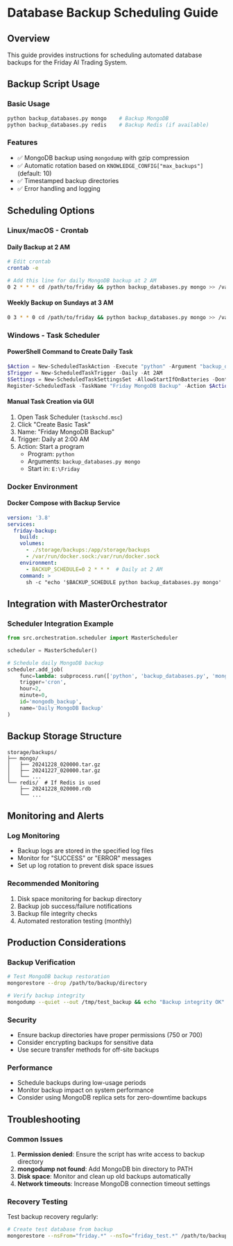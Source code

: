 # Database Backup Scheduling Guide

## Overview
This guide provides instructions for scheduling automated database backups for the Friday AI Trading System.

## Backup Script Usage

### Basic Usage
```bash
python backup_databases.py mongo    # Backup MongoDB
python backup_databases.py redis    # Backup Redis (if available)
```

### Features
- ✅ MongoDB backup using `mongodump` with gzip compression
- ✅ Automatic rotation based on `KNOWLEDGE_CONFIG["max_backups"]` (default: 10)
- ✅ Timestamped backup directories
- ✅ Error handling and logging

## Scheduling Options

### Linux/macOS - Crontab

#### Daily Backup at 2 AM
```bash
# Edit crontab
crontab -e

# Add this line for daily MongoDB backup at 2 AM
0 2 * * * cd /path/to/friday && python backup_databases.py mongo >> /var/log/friday_backup.log 2>&1
```

#### Weekly Backup on Sundays at 3 AM
```bash
0 3 * * 0 cd /path/to/friday && python backup_databases.py mongo >> /var/log/friday_backup.log 2>&1
```

### Windows - Task Scheduler

#### PowerShell Command to Create Daily Task
```powershell
$Action = New-ScheduledTaskAction -Execute "python" -Argument "backup_databases.py mongo" -WorkingDirectory "E:\Friday"
$Trigger = New-ScheduledTaskTrigger -Daily -At 2AM
$Settings = New-ScheduledTaskSettingsSet -AllowStartIfOnBatteries -DontStopIfGoingOnBatteries
Register-ScheduledTask -TaskName "Friday MongoDB Backup" -Action $Action -Trigger $Trigger -Settings $Settings
```

#### Manual Task Creation via GUI
1. Open Task Scheduler (`taskschd.msc`)
2. Click "Create Basic Task"
3. Name: "Friday MongoDB Backup"
4. Trigger: Daily at 2:00 AM
5. Action: Start a program
   - Program: `python`
   - Arguments: `backup_databases.py mongo`
   - Start in: `E:\Friday`

### Docker Environment

#### Docker Compose with Backup Service
```yaml
version: '3.8'
services:
  friday-backup:
    build: .
    volumes:
      - ./storage/backups:/app/storage/backups
      - /var/run/docker.sock:/var/run/docker.sock
    environment:
      - BACKUP_SCHEDULE=0 2 * * *  # Daily at 2 AM
    command: >
      sh -c "echo '$BACKUP_SCHEDULE python backup_databases.py mongo' | crontab - && crond -f"
```

## Integration with MasterOrchestrator

### Scheduler Integration Example
```python
from src.orchestration.scheduler import MasterScheduler

scheduler = MasterScheduler()

# Schedule daily MongoDB backup
scheduler.add_job(
    func=lambda: subprocess.run(['python', 'backup_databases.py', 'mongo']),
    trigger='cron',
    hour=2,
    minute=0,
    id='mongodb_backup',
    name='Daily MongoDB Backup'
)
```

## Backup Storage Structure
```
storage/backups/
├── mongo/
│   ├── 20241228_020000.tar.gz
│   ├── 20241227_020000.tar.gz
│   └── ...
└── redis/  # If Redis is used
    ├── 20241228_020000.rdb
    └── ...
```

## Monitoring and Alerts

### Log Monitoring
- Backup logs are stored in the specified log files
- Monitor for "SUCCESS" or "ERROR" messages
- Set up log rotation to prevent disk space issues

### Recommended Monitoring
1. Disk space monitoring for backup directory
2. Backup job success/failure notifications
3. Backup file integrity checks
4. Automated restoration testing (monthly)

## Production Considerations

### Backup Verification
```bash
# Test MongoDB backup restoration
mongorestore --drop /path/to/backup/directory

# Verify backup integrity
mongodump --quiet --out /tmp/test_backup && echo "Backup integrity OK"
```

### Security
- Ensure backup directories have proper permissions (750 or 700)
- Consider encrypting backups for sensitive data
- Use secure transfer methods for off-site backups

### Performance
- Schedule backups during low-usage periods
- Monitor backup impact on system performance
- Consider using MongoDB replica sets for zero-downtime backups

## Troubleshooting

### Common Issues
1. **Permission denied**: Ensure the script has write access to backup directory
2. **mongodump not found**: Add MongoDB bin directory to PATH
3. **Disk space**: Monitor and clean up old backups automatically
4. **Network timeouts**: Increase MongoDB connection timeout settings

### Recovery Testing
Test backup recovery regularly:
```bash
# Create test database from backup
mongorestore --nsFrom="friday.*" --nsTo="friday_test.*" /path/to/backup
```
